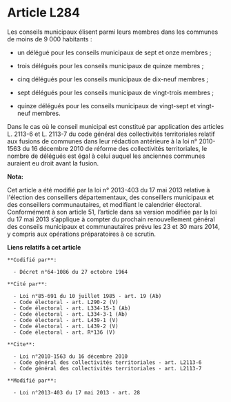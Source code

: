 # Article L284

Les conseils municipaux élisent parmi leurs membres dans les communes de moins de 9 000 habitants :

- un délégué pour les conseils municipaux de sept et onze membres ;

- trois délégués pour les conseils municipaux de quinze membres ;

- cinq délégués pour les conseils municipaux de dix-neuf membres ;

- sept délégués pour les conseils municipaux de vingt-trois membres ;

- quinze délégués pour les conseils municipaux de vingt-sept et vingt-neuf membres. 

Dans le cas où le conseil municipal est constitué par application des articles L. 2113-6 et L. 2113-7 du code général des
collectivités territoriales relatif aux fusions de communes dans leur rédaction antérieure à la loi n° 2010-1563 du 16
décembre 2010 de réforme des collectivités territoriales, le nombre de délégués est égal à celui auquel les anciennes
communes auraient eu droit avant la fusion.

**Nota:**

Cet article a été modifié par la loi n° 2013-403 du 17 mai 2013 relative à l'élection des conseillers départementaux, des
conseillers municipaux et des conseillers communautaires, et modifiant le calendrier électoral. Conformément à son article
51, l’article dans sa version modifiée par la loi du 17 mai 2013 s’applique à compter du prochain renouvellement général des
conseils municipaux et communautaires prévu les 23 et 30 mars 2014, y compris aux opérations préparatoires à ce scrutin.

**Liens relatifs à cet article**

	**Codifié par**:

	  - Décret n°64-1086 du 27 octobre 1964

	**Cité par**:

	  - Loi n°85-691 du 10 juillet 1985 - art. 19 (Ab)
	  - Code électoral - art. L290-2 (V)
	  - Code électoral - art. L334-15-1 (Ab)
	  - Code électoral - art. L334-3-1 (Ab)
	  - Code électoral - art. L439-1 (V)
	  - Code électoral - art. L439-2 (V)
	  - Code électoral - art. R*136 (V)

	**Cite**:

	  - Loi n°2010-1563 du 16 décembre 2010
	  - Code général des collectivités territoriales - art. L2113-6
	  - Code général des collectivités territoriales - art. L2113-7

	**Modifié par**:

	  - Loi n°2013-403 du 17 mai 2013 - art. 28
